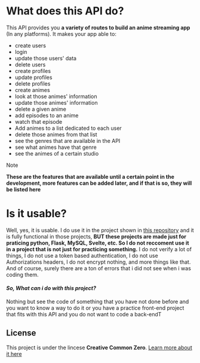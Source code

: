 # What does this API do?


This API provides you **a variety of routes to build an anime streaming app** (In any platforms). It makes your app able to: 
- create users 
- login
-  update those users' data
-  delete users
-  create profiles
- update profiles
- delete profiles
- create animes
- look at those animes' information
- update those animes' information
- delete a given anime
- add episodes to an anime
- watch that episode
-    Add animes to a list dedicated to each user
- delete those animes from that list
- see the genres that are available in the API
- see what animes have that genre
- see the animes of a certain studio

> [!NOTE]
> **These are the features that are available until a certain point in the development, more features can be added later, and if that is so, they will be listed here**


# Is it usable?

Well, yes, it is usable. I do use it in the project shown in [this repository](https://github.com/AnibalDams/Mitteiru) and it is fully functional in those projects, **BUT these projects are made just for praticing python, Flask, MySQL, Svelte, etc. So I do not reccoment use it in a project that is not just for practicing something.** I do not verify a lot of things, I do not use a token based authentication, I do not use Authorizations headers, I do not encrypt nothing, and more things like that. And of course, surely there are a ton of errors that i did not see when i was coding them.

#### *So, What can i do with this project?*

Nothing but see the code of something that you have not done before and you want to know a way to do it or you have a practice front-end project that fits with this API and you do not want to code a back-endT






## License
This project is under the lincese **Creative Common Zero**. [Learn more about it here](https://creativecommons.org/public-domain/cc0/)
